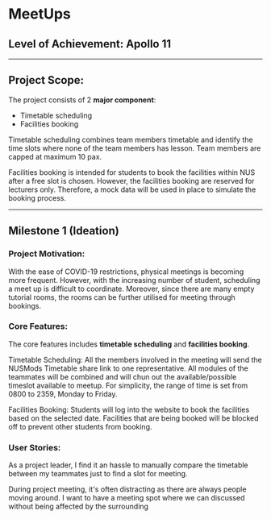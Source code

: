 # MeetUps
## Level of Achievement: Apollo 11
---
## **Project Scope:**
The project consists of 2 **major component**:
- Timetable scheduling
- Facilities booking

Timetable scheduling combines team members timetable and identify the time slots where none of the team members has lesson. Team members are capped at maximum 10 pax.

Facilities booking is intended for students to book the facilities within NUS after a free slot is chosen. However, the facilities booking are reserved for lecturers only. Therefore, a mock data will be used in place to simulate the booking process.

---

## **Milestone 1 (Ideation)**

### Project Motivation:

With the ease of COVID-19 restrictions, physical meetings is becoming more frequent. However, with the increasing number of student, scheduling a meet up is difficult to coordinate. Moreover, since there are many empty tutorial rooms, the rooms can be further utilised for meeting through bookings. 

### Core Features:
The core features includes **timetable scheduling** and **facilities booking**.

Timetable Scheduling: All the members involved in the meeting will send the NUSMods Timetable share link to one representative. All modules of the teammates will be combined and will chun out the available/possible timeslot available to meetup. For simplicity, the range of time is set from 0800 to 2359, Monday to Friday.

Facilities Booking: Students will log into the website to book the facilities based on the selected date. Facilities that are being booked will be blocked off to prevent other students from booking.


### User Stories:
As a project leader, I find it an hassle to manually compare the timetable between my teammates just to find a slot for meeting.

During project meeting, it's often distracting as there are always people moving around. I want to have a meeting spot where we can discussed without being affected by the surrounding

